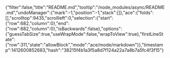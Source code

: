 {"filter":false,"title":"README.md","tooltip":"/node_modules/async/README.md","undoManager":{"mark":-1,"position":-1,"stack":[]},"ace":{"folds":[],"scrolltop":9435,"scrollleft":0,"selection":{"start":{"row":682,"column":0},"end":{"row":682,"column":0},"isBackwards":false},"options":{"guessTabSize":true,"useWrapMode":false,"wrapToView":true},"firstLineState":{"row":311,"state":"allowBlock","mode":"ace/mode/markdown"}},"timestamp":1412600852683,"hash":"38215f4b1a3f5a8d7f124a22a7a8b7a5fc4f3f15"}